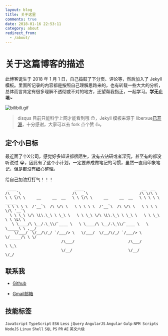 ```yaml
---
layout: blog
title: 关于这里
comments: true
date: 2018-01-16 22:53:11
category: about
redirect_from:
  - /about/
---
```

# 关于这篇博客的描述

此博客诞生于 2018 年 1 月 1 日，自己捣鼓了下分页、评论等，然后加入了 Jekyll 模板。里面所记录的内容都是按照自己理解思路来的，也有转载一些大大的分析，总体而言肯定有很多理解不透彻或不对的地方，还望帮我指正，一起学习。**学无止境~**

![bilibili.gif](https://i.loli.net/2018/02/25/5a922e9961a07.gif)

> disqus 目前只能科学上网才能看到哦 😯，Jekyll 模板来源于 liberxue[已开源](https://github.com/Liberxue/liberxue.github.io)，十分感谢，大家可以去 fork 点个赞 👍。

## 定个小目标

最近面了个X公司，感觉好多知识都很陌生，没有去钻研或者深究，甚至有的都没听说过 😭，因此有了这个小计划，一定要养成做笔记的习惯，虽然一直用印象笔记，但是都没有细心整理。

给自己加油打打气！！！

```npm
 ____                          ____                          __  __
/\  _`\                       /\  _`\                       /\ \/\ \
\ \ \/\ \     __     __  __   \ \ \/\ \     __     __  __   \ \ \ \ \  _____
 \ \ \ \ \  /'__`\  /\ \/\ \   \ \ \ \ \  /'__`\  /\ \/\ \   \ \ \ \ \/\ '__`\
  \ \ \_\ \/\ \L\.\_\ \ \_\ \   \ \ \_\ \/\ \L\.\_\ \ \_\ \   \ \ \_\ \ \ \L\ \
   \ \____/\ \__/.\_\\/`____ \   \ \____/\ \__/.\_\\/`____ \   \ \_____\ \ ,__/
    \/___/  \/__/\/_/ `/___/> \   \/___/  \/__/\/_/ `/___/> \   \/_____/\ \ \/
                         /\___/                        /\___/            \ \_\
                         \/__/                         \/__/              \/_/
```

## 联系我

* [Github](https://github.com/Tate-Young)

* [Gmail邮箱](mailto:smd.tate@gmail.com?body=Hi~很高兴认识你)

## 技能标签

``JavaScript`` ``TypeScript`` ``ES6`` ``Less`` ``jQuery`` ``AngularJS`` ``Angular`` ``Gulp`` ``NPM Scripts`` ``NodeJS`` ``Linux`` ``Shell`` ``SQL`` ``PS`` ``PR`` ``AE`` ``英文六级``